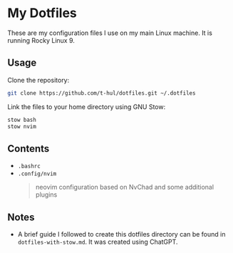 # My Dotfiles

These are my configuration files I use on my main Linux machine.
It is running Rocky Linux 9.

## Usage

Clone the repository:

```sh
git clone https://github.com/t-hul/dotfiles.git ~/.dotfiles
```

Link the files to your home directory using GNU Stow:

```sh
stow bash
stow nvim
```

## Contents

- `.bashrc`
- `.config/nvim`
    >neovim configuration based on NvChad and some additional plugins


## Notes

- A brief guide I followed to create this dotfiles directory can be found in `dotfiles-with-stow.md`. It was created using ChatGPT.


